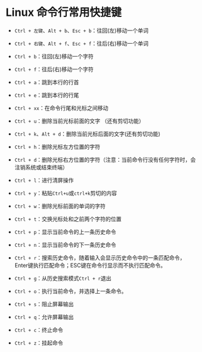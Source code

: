 # Linux 命令行常用快捷键
 
* `Ctrl + 左键`、`Alt + b`、`Esc + b`：往回(左)移动一个单词
* `Ctrl + 右键`、`Alt + f`、`Esc + f`：往后(右)移动一个单词
* `Ctrl + b`：往回(左)移动一个字符
* `Ctrl + f`：往后(右)移动一个字符
* `Ctrl + a`：跳到本行的行首
* `Ctrl + e`：跳到本行的行尾
* `Ctrl + xx`：在命令行尾和光标之间移动
* `Ctrl + u`：删除当前光标前面的文字 （还有剪切功能）
* `Ctrl + k`、`Alt + d`：删除当前光标后面的文字(还有剪切功能)
* `Ctrl + h`：删除光标左方位置的字符
* `Ctrl + d`：删除光标右方位置的字符（注意：当前命令行没有任何字符时，会注销系统或结束终端）
* `Ctrl + l`：进行清屏操作
* `Ctrl + y`：粘贴`Ctrl+u`或`ctrl+k`剪切的内容
* `Ctrl + w`：删除光标前面的单词的字符
* `Ctrl + t`：交换光标处和之前两个字符的位置

* `Ctrl + p`：显示当前命令的上一条历史命令
* `Ctrl + n`：显示当前命令的下一条历史命令
* `Ctrl + r`：搜索历史命令，随着输入会显示历史命令中的一条匹配命令，Enter键执行匹配命令；ESC键在命令行显示而不执行匹配命令。
* `Ctrl + g`：从历史搜索模式`Ctrl + r`退出
* `Ctrl + o`：执行当前命令，并选择上一条命令。
* `Ctrl + s`：阻止屏幕输出
* `Ctrl + q`：允许屏幕输出
* `Ctrl + c`：终止命令
* `Ctrl + z`：挂起命令
